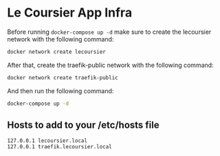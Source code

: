 # Le Coursier App Infra

Before running `docker-compose up -d` make sure to create the lecoursier network with the following command:

```bash
docker network create lecoursier
```

After that, create the traefik-public network with the following command:

```bash
docker network create traefik-public
```

And then run the following command:

```bash
docker-compose up -d
```

## Hosts to add to your /etc/hosts file

```
127.0.0.1 lecoursier.local
127.0.0.1 traefik.lecoursier.local
```

